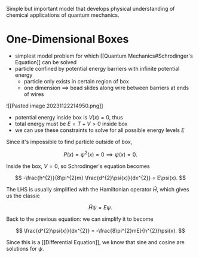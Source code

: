 Simple but important model that develops physical understanding of chemical applications of quantum mechanics.

# One-Dimensional Boxes

- simplest model problem for which [[Quantum Mechanics#Schrodinger's Equation]] can be solved
- particle confined by potential energy barriers with infinite potential energy
	- particle only exists in certain region of box
	- one dimension $\implies$ bead slides along wire between barriers at ends of wires
 
![[Pasted image 20231122214950.png]]

- potential energy inside box is $V(x)=0$, thus
- total energy must be $E = T+V > 0$ inside box
- we can use these constraints to solve for all possible energy levels $E$

Since it's impossible to find particle outside of box, 

$$
P(x) = \psi^{2}(x) = 0 \implies \psi(x) = 0.
$$

Inside the box, $V=0$, so Schrodinger's equation becomes

$$
-\frac{h^{2}}{8\pi^{2}m} \frac{d^{2}\psi(x)}{dx^{2}} = E\psi(x).
$$

The LHS is usually simplified with the Hamiltonian operator $\hat{H}$, which gives us the classic

$$
\hat{H}\psi = E\psi.
$$

Back to the previous equation: we can simplify it to become

$$
\frac{d^{2}\psi(x)}{dx^{2}} = -\frac{8\pi^{2}mE}{h^{2}}\psi(x).
$$

Since this is a [[Differential Equation]], we know that sine and cosine are solutions for $\psi$.


